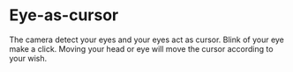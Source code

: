 # Eye-as-cursor
The camera detect your eyes and your eyes act as cursor. Blink of your eye make a click. Moving your head or eye will move the cursor according to your wish.
